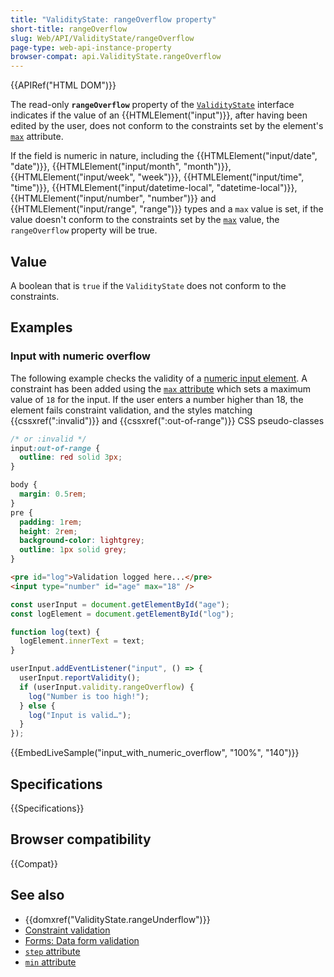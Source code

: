 ```yaml
---
title: "ValidityState: rangeOverflow property"
short-title: rangeOverflow
slug: Web/API/ValidityState/rangeOverflow
page-type: web-api-instance-property
browser-compat: api.ValidityState.rangeOverflow
---
```


{{APIRef("HTML DOM")}}

The read-only **`rangeOverflow`** property of the [`ValidityState`](/en-US/docs/Web/API/ValidityState) interface indicates if the value of an {{HTMLElement("input")}}, after having been edited by the user, does not conform to the constraints set by the element's [`max`](/en-US/docs/Web/HTML/Reference/Attributes/max) attribute.

If the field is numeric in nature, including the {{HTMLElement("input/date", "date")}}, {{HTMLElement("input/month", "month")}}, {{HTMLElement("input/week", "week")}}, {{HTMLElement("input/time", "time")}}, {{HTMLElement("input/datetime-local", "datetime-local")}}, {{HTMLElement("input/number", "number")}} and {{HTMLElement("input/range", "range")}} types and a `max` value is set, if the value doesn't conform to the constraints set by the [`max`](/en-US/docs/Web/HTML/Reference/Attributes/step) value, the `rangeOverflow` property will be true.

## Value

A boolean that is `true` if the `ValidityState` does not conform to the constraints.

## Examples

### Input with numeric overflow

The following example checks the validity of a [numeric input element](/en-US/docs/Web/HTML/Reference/Element/input/number).
A constraint has been added using the [`max` attribute](/en-US/docs/Web/HTML/Reference/Element/input/number#max) which sets a maximum value of `18` for the input.
If the user enters a number higher than 18, the element fails constraint validation, and the styles matching {{cssxref(":invalid")}} and {{cssxref(":out-of-range")}} CSS pseudo-classes

```css
/* or :invalid */
input:out-of-range {
  outline: red solid 3px;
}
```

```css hidden
body {
  margin: 0.5rem;
}
pre {
  padding: 1rem;
  height: 2rem;
  background-color: lightgrey;
  outline: 1px solid grey;
}
```

```html
<pre id="log">Validation logged here...</pre>
<input type="number" id="age" max="18" />
```

```js
const userInput = document.getElementById("age");
const logElement = document.getElementById("log");

function log(text) {
  logElement.innerText = text;
}

userInput.addEventListener("input", () => {
  userInput.reportValidity();
  if (userInput.validity.rangeOverflow) {
    log("Number is too high!");
  } else {
    log("Input is valid…");
  }
});
```

{{EmbedLiveSample("input_with_numeric_overflow", "100%", "140")}}

## Specifications

{{Specifications}}

## Browser compatibility

{{Compat}}

## See also

- {{domxref("ValidityState.rangeUnderflow")}}
- [Constraint validation](/en-US/docs/Web/HTML/Constraint_validation)
- [Forms: Data form validation](/en-US/docs/Learn_web_development/Extensions/Forms/Form_validation)
- [`step` attribute](/en-US/docs/Web/HTML/Reference/Attributes/step)
- [`min` attribute](/en-US/docs/Web/HTML/Reference/Attributes/min)
